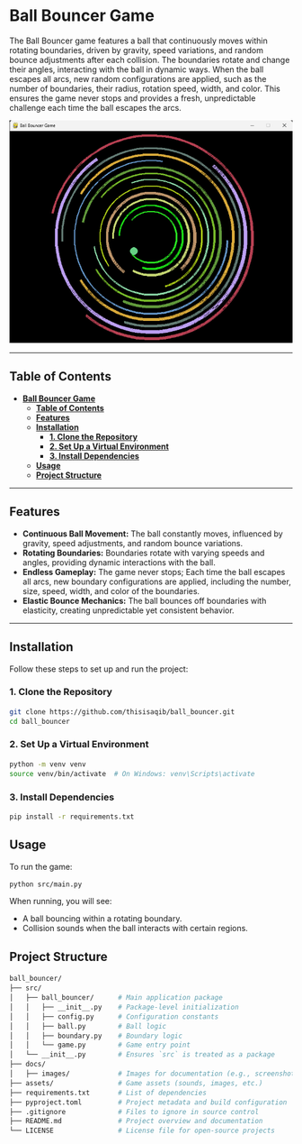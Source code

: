 # **Ball Bouncer Game**

The Ball Bouncer game features a ball that continuously moves within rotating boundaries, driven by gravity, speed variations, and random bounce adjustments after each collision. The boundaries rotate and change their angles, interacting with the ball in dynamic ways. When the ball escapes all arcs, new random configurations are applied, such as the number of boundaries, their radius, rotation speed, width, and color. This ensures the game never stops and provides a fresh, unpredictable challenge each time the ball escapes the arcs.

![Game Screenshot](docs/images/game_screenshot.png)

---

## **Table of Contents**
- [**Ball Bouncer Game**](#ball-bouncer-game)
  - [**Table of Contents**](#table-of-contents)
  - [**Features**](#features)
  - [**Installation**](#installation)
    - [**1. Clone the Repository**](#1-clone-the-repository)
    - [**2. Set Up a Virtual Environment**](#2-set-up-a-virtual-environment)
    - [**3. Install Dependencies**](#3-install-dependencies)
  - [**Usage**](#usage)
  - [**Project Structure**](#project-structure)

---

## **Features**
- **Continuous Ball Movement:** The ball constantly moves, influenced by gravity, speed adjustments, and random bounce variations.
- **Rotating Boundaries:** Boundaries rotate with varying speeds and angles, providing dynamic interactions with the ball.
- **Endless Gameplay:** The game never stops;  Each time the ball escapes all arcs, new boundary configurations are applied, including the number, size, speed, width, and color of the boundaries.
- **Elastic Bounce Mechanics:** The ball bounces off boundaries with elasticity, creating unpredictable yet consistent behavior.

---

## **Installation**
Follow these steps to set up and run the project:

### **1. Clone the Repository**
```bash
git clone https://github.com/thisisaqib/ball_bouncer.git
cd ball_bouncer
```

### **2. Set Up a Virtual Environment**
```bash
python -m venv venv
source venv/bin/activate  # On Windows: venv\Scripts\activate
```

### **3. Install Dependencies**
```bash
pip install -r requirements.txt
```

## **Usage**
To run the game:

```bash
python src/main.py
```

When running, you will see:

- A ball bouncing within a rotating boundary.
- Collision sounds when the ball interacts with certain regions.

## **Project Structure**
```bash
ball_bouncer/
├── src/
│   ├── ball_bouncer/      # Main application package
│   │   ├── __init__.py    # Package-level initialization
│   │   ├── config.py      # Configuration constants
│   │   ├── ball.py        # Ball logic
│   │   ├── boundary.py    # Boundary logic
│   │   └── game.py        # Game entry point
│   └── __init__.py        # Ensures `src` is treated as a package
├── docs/
│   ├── images/            # Images for documentation (e.g., screenshots)
├── assets/                # Game assets (sounds, images, etc.)
├── requirements.txt       # List of dependencies
├── pyproject.toml         # Project metadata and build configuration
├── .gitignore             # Files to ignore in source control
├── README.md              # Project overview and documentation
└── LICENSE                # License file for open-source projects
```

